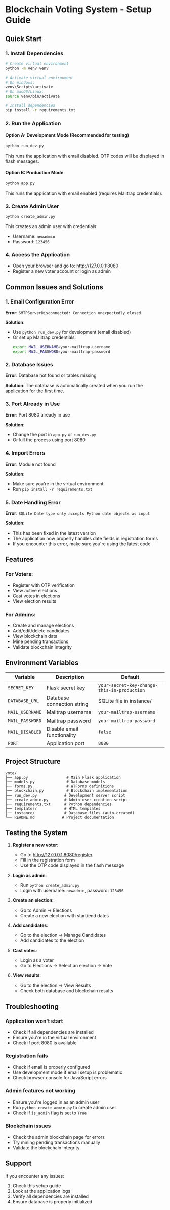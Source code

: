 # Blockchain Voting System - Setup Guide

## Quick Start

### 1. Install Dependencies
```bash
# Create virtual environment
python -m venv venv

# Activate virtual environment
# On Windows:
venv\Scripts\activate
# On macOS/Linux:
source venv/bin/activate

# Install dependencies
pip install -r requirements.txt
```

### 2. Run the Application

#### Option A: Development Mode (Recommended for testing)
```bash
python run_dev.py
```
This runs the application with email disabled. OTP codes will be displayed in flash messages.

#### Option B: Production Mode
```bash
python app.py
```
This runs the application with email enabled (requires Mailtrap credentials).

### 3. Create Admin User
```bash
python create_admin.py
```
This creates an admin user with credentials:
- Username: `newadmin`
- Password: `123456`

### 4. Access the Application
- Open your browser and go to: http://127.0.0.1:8080
- Register a new voter account or login as admin

## Common Issues and Solutions

### 1. Email Configuration Error
**Error**: `SMTPServerDisconnected: Connection unexpectedly closed`

**Solution**: 
- Use `python run_dev.py` for development (email disabled)
- Or set up Mailtrap credentials:
  ```bash
  export MAIL_USERNAME=your-mailtrap-username
  export MAIL_PASSWORD=your-mailtrap-password
  ```

### 2. Database Issues
**Error**: Database not found or tables missing

**Solution**: The database is automatically created when you run the application for the first time.

### 3. Port Already in Use
**Error**: Port 8080 already in use

**Solution**: 
- Change the port in `app.py` or `run_dev.py`
- Or kill the process using port 8080

### 4. Import Errors
**Error**: Module not found

**Solution**: 
- Make sure you're in the virtual environment
- Run `pip install -r requirements.txt`

### 5. Date Handling Error
**Error**: `SQLite Date type only accepts Python date objects as input`

**Solution**: 
- This has been fixed in the latest version
- The application now properly handles date fields in registration forms
- If you encounter this error, make sure you're using the latest code

## Features

### For Voters:
- Register with OTP verification
- View active elections
- Cast votes in elections
- View election results

### For Admins:
- Create and manage elections
- Add/edit/delete candidates
- View blockchain data
- Mine pending transactions
- Validate blockchain integrity

## Environment Variables

| Variable | Description | Default |
|----------|-------------|---------|
| `SECRET_KEY` | Flask secret key | `your-secret-key-change-this-in-production` |
| `DATABASE_URL` | Database connection string | SQLite file in instance/ |
| `MAIL_USERNAME` | Mailtrap username | `your-mailtrap-username` |
| `MAIL_PASSWORD` | Mailtrap password | `your-mailtrap-password` |
| `MAIL_DISABLED` | Disable email functionality | `false` |
| `PORT` | Application port | `8080` |

## Project Structure

```
vote/
├── app.py                 # Main Flask application
├── models.py              # Database models
├── forms.py               # WTForms definitions
├── blockchain.py          # Blockchain implementation
├── run_dev.py            # Development server script
├── create_admin.py       # Admin user creation script
├── requirements.txt      # Python dependencies
├── templates/            # HTML templates
├── instance/             # Database files (auto-created)
└── README.md            # Project documentation
```

## Testing the System

1. **Register a new voter**:
   - Go to http://127.0.0.1:8080/register
   - Fill in the registration form
   - Use the OTP code displayed in the flash message

2. **Login as admin**:
   - Run `python create_admin.py`
   - Login with username: `newadmin`, password: `123456`

3. **Create an election**:
   - Go to Admin → Elections
   - Create a new election with start/end dates

4. **Add candidates**:
   - Go to the election → Manage Candidates
   - Add candidates to the election

5. **Cast votes**:
   - Login as a voter
   - Go to Elections → Select an election → Vote

6. **View results**:
   - Go to the election → View Results
   - Check both database and blockchain results

## Troubleshooting

### Application won't start
- Check if all dependencies are installed
- Ensure you're in the virtual environment
- Check if port 8080 is available

### Registration fails
- Check if email is properly configured
- Use development mode if email setup is problematic
- Check browser console for JavaScript errors

### Admin features not working
- Ensure you're logged in as an admin user
- Run `python create_admin.py` to create admin user
- Check if `is_admin` flag is set to `True`

### Blockchain issues
- Check the admin blockchain page for errors
- Try mining pending transactions manually
- Validate the blockchain integrity

## Support

If you encounter any issues:
1. Check this setup guide
2. Look at the application logs
3. Verify all dependencies are installed
4. Ensure database is properly initialized 